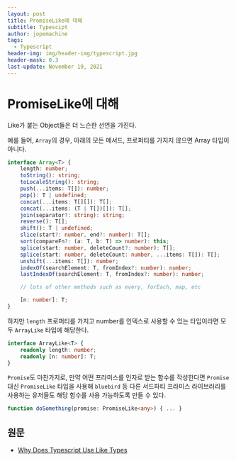 ```yaml
---
layout: post
title: PromiseLike에 대해
subtitle: Typescipt
author: jopemachine
tags:
  - Typescript
header-img: img/header-img/typescript.jpg
header-mask: 0.3
last-update: November 19, 2021
---
```


# PromiseLike에 대해

Like가 붙는 Object들은 더 느슨한 선언을 가진다.

예를 들어, `Array`의 경우, 아래의 모든 메서드, 프로퍼티를 가지지 않으면 Array 타입이 아니다.

```ts
interface Array<T> {
    length: number;
    toString(): string;
    toLocaleString(): string;
    push(...items: T[]): number;
    pop(): T | undefined;
    concat(...items: T[][]): T[];
    concat(...items: (T | T[])[]): T[];
    join(separator?: string): string;
    reverse(): T[];
    shift(): T | undefined;
    slice(start?: number, end?: number): T[];
    sort(compareFn?: (a: T, b: T) => number): this;
    splice(start: number, deleteCount?: number): T[];
    splice(start: number, deleteCount: number, ...items: T[]): T[];
    unshift(...items: T[]): number;
    indexOf(searchElement: T, fromIndex?: number): number;
    lastIndexOf(searchElement: T, fromIndex?: number): number;

    // lots of other methods such as every, forEach, map, etc

    [n: number]: T;
}
```

하지만 `length` 프로퍼티를 가지고 number를 인덱스로 사용할 수 있는 타입이라면 모두 `ArrayLike` 타입에 해당한다.

```ts
interface ArrayLike<T> {
    readonly length: number;
    readonly [n: number]: T;
}
```

`Promise`도 마찬가지로, 만약 어떤 프라미스를 인자로 받는 함수를 작성한다면 `Promise` 대신 `PromiseLike` 타입을 사용해 `bluebird` 등 다른 서드파티 프라미스 라이브러리를 사용하는 유저들도 해당 함수를 사용 가능하도록 만들 수 있다.

```ts
function doSomething(promise: PromiseLike<any>) { ... }
```

## 원문

- [Why Does Typescript Use Like Types](https://stackoverflow.com/questions/43712705/why-does-typescript-use-like-types)

